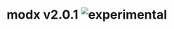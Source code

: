 
# modx v2.0.1 ![experimental](https://img.shields.io/badge/stability-experimental-EC5315.svg?style=flat)

